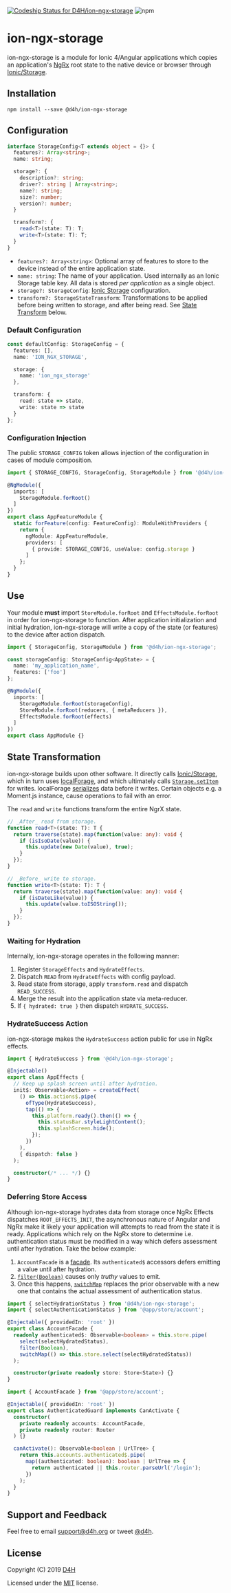 [![Codeship Status for D4H/ion-ngx-storage](https://app.codeship.com/projects/3862bfd0-911f-0137-6172-7e8373628817/status?branch=master)](https://app.codeship.com/projects/356368)
![npm](https://img.shields.io/npm/v/@d4h/ion-ngx-storage.svg)

# ion-ngx-storage
ion-ngx-storage is a module for Ionic 4/Angular applications which copies an application's [NgRx](https://ngrx.io/) root state to the native device or browser through [Ionic/Storage](https://ionicframework.com/docs/building/storage).

## Installation

`npm install --save @d4h/ion-ngx-storage`

## Configuration

```typescript
interface StorageConfig<T extends object = {}> {
  features?: Array<string>;
  name: string;

  storage?: {
    description?: string;
    driver?: string | Array<string>;
    name?: string;
    size?: number;
    version?: number;
  }

  transform?: {
    read<T>(state: T): T;
    write<T>(state: T): T;
  }
}
```

* `features?: Array<string>`: Optional array of features to store to the device instead of the entire application state.
* `name: string`: The name of your application. Used internally as an Ionic Storage table key. All data is stored _per application_ as a single object.
* `storage?: StorageConfig`: [Ionic Storage](https://ionicframework.com/docs/building/storage#configuring-storage) configuration.
* `transform?: StorageStateTransform`: Transformations to be applied before being written to storage, and after being read. See [State Transform](#state-transformation) below.

### Default Configuration

```typescript
const defaultConfig: StorageConfig = {
  features: [],
  name: 'ION_NGX_STORAGE',

  storage: {
    name: 'ion_ngx_storage'
  },

  transform: {
    read: state => state,
    write: state => state
  }
};
```

### Configuration Injection
The public `STORAGE_CONFIG` token allows injection of the configuration in cases of module composition.

```typescript
import { STORAGE_CONFIG, StorageConfig, StorageModule } from '@d4h/ion-ngx-storage';

@NgModule({
  imports: [
    StorageModule.forRoot()
  ]
})
export class AppFeatureModule {
  static forFeature(config: FeatureConfig): ModuleWithProviders {
    return {
      ngModule: AppFeatureModule,
      providers: [
        { provide: STORAGE_CONFIG, useValue: config.storage }
      ]
    };
  }
}
```

## Use
Your module **must** import `StoreModule.forRoot` and `EffectsModule.forRoot` in order for ion-ngx-storage to function. After application initialization and initial hydration, ion-ngx-storage will write a copy of the state (or features) to the device after action dispatch.

```typescript
import { StorageConfig, StorageModule } from '@d4h/ion-ngx-storage';

const storageConfig: StorageConfig<AppState> = {
  name: 'my_application_name',
  features: ['foo']
};

@NgModule({
  imports: [
    StorageModule.forRoot(storageConfig),
    StoreModule.forRoot(reducers, { metaReducers }),
    EffectsModule.forRoot(effects)
  ]
})
export class AppModule {}
```

## State Transformation
ion-ngx-storage builds upon other software. It directly calls [Ionic/Storage](https://ionicframework.com/docs/building/storage), which in turn uses [localForage](https://github.com/localForage/localForage), and which ultimately calls [`Storage.setItem`](https://developer.mozilla.org/en-US/docs/Web/API/Storage/setItem) for writes. localForage [serializes](https://github.com/localForage/localForage/blob/master/src/drivers/localstorage.js#L252-L274) data before it writes. Certain objects e.g. a Moment.js instance, cause operations to fail with an error.

The `read` and `write` functions transform the entire NgrX state.

```typescript
// _After_ read from storage.
function read<T>(state: T): T {
  return traverse(state).map(function(value: any): void {
    if (isIsoDate(value)) {
      this.update(new Date(value), true);
    }
  });
}

// _Before_ write to storage.
function write<T>(state: T): T {
  return traverse(state).map(function(value: any): void {
    if (isDateLike(value)) {
      this.update(value.toISOString());
    }
  });
}
```

### Waiting for Hydration
Internally, ion-ngx-storage operates in the following manner:

1. Register `StorageEffects` and `HydrateEffects`.
2. Dispatch `READ` from `HydrateEffects` with config payload.
3. Read state from storage, apply `transform.read` and dispatch `READ_SUCCESS`.
4. Merge the result into the application state via meta-reducer.
4. If `{ hydrated: true }` then dispatch `HYDRATE_SUCCESS`.

### HydrateSuccess Action
ion-ngx-storage makes the `HydrateSuccess` action public for use in NgRx effects.

```typescript
import { HydrateSuccess } from '@d4h/ion-ngx-storage';

@Injectable()
export class AppEffects {
  // Keep up splash screen until after hydration.
  init$: Observable<Action> = createEffect(
    () => this.actions$.pipe(
      ofType(HydrateSuccess),
      tap(() => {
        this.platform.ready().then(() => {
          this.statusBar.styleLightContent();
          this.splashScreen.hide();
        });
      })
    ),
    { dispatch: false }
  );

  constructor(/* ... */) {}
}
```

### Deferring Store Access
Although ion-ngx-storage hydrates data from storage once NgRx Effects dispatches `ROOT_EFFECTS_INIT`, the asynchronous nature of Angular and NgRx make it likely your application will attempts to read from the state it is ready. Applications which rely on the NgRx store to determine i.e. authentication status must be modified in a way which defers assessment until after hydration. Take the below example:

1. `AccountFacade` is a [facade](https://medium.com/@thomasburlesonIA/ngrx-facades-better-state-management-82a04b9a1e39). Its `authenticated$` accessors defers emitting a value until after hydration.
2. [`filter(Boolean)`](https://www.learnrxjs.io/operators/filtering/filter.html) causes only _truthy_ values to emit.
3. Once this happens, [`switchMap`](https://www.learnrxjs.io/operators/transformation/switchmap.html) replaces the prior observable with a new one that contains the actual assessment of authentication status.

```typescript
import { selectHydrationStatus } from '@d4h/ion-ngx-storage';
import { selectAuthenticationStatus } from '@app/store/account';

@Injectable({ providedIn: 'root' })
export class AccountFacade {
  readonly authenticated$: Observable<boolean> = this.store.pipe(
    select(selectHydratedStatus),
    filter(Boolean),
    switchMap(() => this.store.select(selectHydratedStatus))
  );

  constructor(private readonly store: Store<State>) {}
}
```

```typescript
import { AccountFacade } from '@app/store/account';

@Injectable({ providedIn: 'root' })
export class AuthenticatedGuard implements CanActivate {
  constructor(
    private readonly accounts: AccountFacade,
    private readonly router: Router
  ) {}

  canActivate(): Observable<boolean | UrlTree> {
    return this.accounts.authenticated$.pipe(
      map((authenticated: boolean): boolean | UrlTree => {
        return authenticated || this.router.parseUrl('/login');
      })
    );
  }
}
```

## Support and Feedback
Feel free to email <support@d4h.org> or tweet [@d4h](https://twitter.com/d4h/).

## License
Copyright (C) 2019 [D4H](https://d4htechnologies.com/)

Licensed under the [MIT](LICENSE) license.
